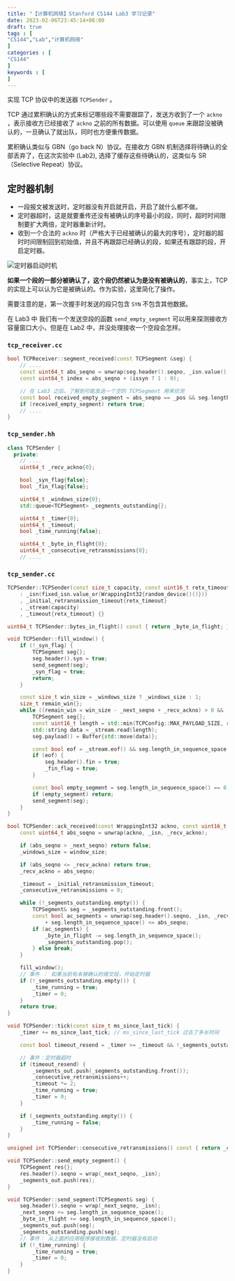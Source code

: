 ```yaml
---
title: "【计算机网络】Stanford CS144 Lab3 学习记录"
date: 2023-02-06T23:45:14+08:00
draft: true
tags : [ 
"CS144","Lab","计算机网络"                                   
]
categories : [
"CS144"                              
]
keywords : [                                
]
---
```

实现 TCP 协议中的发送器 `TCPSender` 。

TCP 通过累积确认的方式来标记哪些段不需要跟踪了，发送方收到了一个 `ackno` ，表示接收方已经接收了 `ackno` 之前的所有数据。可以使用 `queue` 来跟踪没被确认的，一旦确认了就出队，同时也方便重传数据。

累积确认类似与 GBN（go back N）协议。在接收方 GBN 机制选择将待确认的全部丢弃了，在这次实验中 (Lab2), 选择了缓存这些待确认的，这类似与 SR（Selective Repeat）协议。

## **定时器机制**

- 一段报文被发送时，定时器没有开启就开启，开启了就什么都不做。
- 定时器超时，这是就要重传还没有被确认的序号最小的段，同时，超时时间限制要扩大两倍，定时器重新计时。
- 收到一个合法的 `ackno` 时（严格大于已经被确认的最大的序号），定时器的超时时间限制回到初始值，并且不再跟踪已经确认的段，如果还有跟踪的段，开启定时器。

![定时器启动时机](/images/CS144/Lab3/定时器启动时机.png)

**如果一个段的一部分被确认了，这个段仍然被认为是没有被确认的**，事实上，TCP的实现上可以认为它是被确认的。作为实验，这里简化了操作。

需要注意的是，第一次握手时发送的段只包含 `SYN` 不包含其他数据。 

在 Lab3 中 我们有一个发送空段的函数 `send_empty_segment` 可以用来探测接收方容量窗口大小，但是在 Lab2 中，并没处理接收一个空段会怎样。

### `tcp_receiver.cc`

```cpp
bool TCPReceiver::segment_received(const TCPSegment &seg) {
	// ....
    const uint64_t abs_seqno = unwrap(seg.header().seqno, _isn.value(), _pos);
    const uint64_t index = abs_seqno + (issyn ? 1 : 0);

    // 在 Lab3 之后，了解到可能发送一个空的 TCPSegment 用来侦测
    const bool received_empty_segment = abs_seqno == _pos && seg.length_in_sequence_space() == 0;
    if (received_empty_segment) return true;
	// ....
}
```

### `tcp_sender.hh`

```cpp
class TCPSender {
  private:
    // ....
    uint64_t _recv_ackno{0};

    bool _syn_flag{false};
    bool _fin_flag{false};

    uint64_t _windows_size{0};
    std::queue<TCPSegment> _segments_outstanding{};

    uint64_t _timer{0};
    uint64_t _timeout;
    bool _time_running{false};

    uint64_t _byte_in_flight{0};
    uint64_t _consecutive_retransmissions{0};
    // ....
```

### `tcp_sender.cc`

```cpp
TCPSender::TCPSender(const size_t capacity, const uint16_t retx_timeout, const std::optional<WrappingInt32> fixed_isn)
    : _isn(fixed_isn.value_or(WrappingInt32{random_device()()}))
    , _initial_retransmission_timeout{retx_timeout}
    , _stream(capacity)
    , _timeout{retx_timeout} {}

uint64_t TCPSender::bytes_in_flight() const { return _byte_in_flight; }

void TCPSender::fill_window() {
    if (!_syn_flag) {
        TCPSegment seg{};
        seg.header().syn = true;
        send_segment(seg);
        _syn_flag = true;
        return;
    }

    const size_t win_size = _windows_size ? _windows_size : 1;
    size_t remain_win{};
    while ((remain_win = win_size - _next_seqno + _recv_ackno) > 0 && !_fin_flag) {
        TCPSegment seg{};
        const uint16_t length = std::min(TCPConfig::MAX_PAYLOAD_SIZE, remain_win);
        std::string data = _stream.read(length);
        seg.payload() = Buffer{std::move(data)};

        const bool eof = _stream.eof() && seg.length_in_sequence_space() < win_size;
        if (eof) {
            seg.header().fin = true;
            _fin_flag = true;
        }

        const bool empty_segment = seg.length_in_sequence_space() == 0;
        if (empty_segment) return;
        send_segment(seg);
    }
}

bool TCPSender::ack_received(const WrappingInt32 ackno, const uint16_t window_size) {
    const uint64_t abs_seqno = unwrap(ackno, _isn, _recv_ackno);

    if (abs_seqno > _next_seqno) return false;
    _windows_size = window_size;

    if (abs_seqno <= _recv_ackno) return true;
    _recv_ackno = abs_seqno;

    _timeout = _initial_retransmission_timeout;
    _consecutive_retransmissions = 0;

    while (!_segments_outstanding.empty()) {
        TCPSegment& seg = _segments_outstanding.front();
        const bool ac_segments = unwrap(seg.header().seqno, _isn, _recv_ackno) 
            + seg.length_in_sequence_space() <= abs_seqno;
        if (ac_segments) {
            _byte_in_flight -= seg.length_in_sequence_space();
            _segments_outstanding.pop();
        } else break;
    }

    fill_window();
    // 事件 ： 如果当前有未被确认的报文段，开始定时器
    if (!_segments_outstanding.empty()) {
        _time_running = true;
        _timer = 0;
    }
    return true;
}

void TCPSender::tick(const size_t ms_since_last_tick) {
    _timer += ms_since_last_tick; // ms_since_last_tick 过去了多长时间

    const bool timeout_resend = _timer >= _timeout && !_segments_outstanding.empty();

    // 事件：定时器超时
    if (timeout_resend) {
        _segments_out.push(_segments_outstanding.front());
        _consecutive_retransmissions++;
        _timeout *= 2;
        _time_running = true;
        _timer = 0;
    }

    if (_segments_outstanding.empty()) {
        _time_running = false;
    }
}

unsigned int TCPSender::consecutive_retransmissions() const { return _consecutive_retransmissions; }

void TCPSender::send_empty_segment() {
    TCPSegment res{};
    res.header().seqno = wrap(_next_seqno, _isn);
    _segments_out.push(res);
}

void TCPSender::send_segment(TCPSegment& seg) {
    seg.header().seqno = wrap(_next_seqno, _isn);
    _next_seqno += seg.length_in_sequence_space();
    _byte_in_flight += seg.length_in_sequence_space();
    _segments_out.push(seg);
    _segments_outstanding.push(seg);
    // 事件： 从上面的应用程序接收到数据，定时器没有启动
    if (!_time_running) {
        _time_running = true;
        _timer = 0;
    }
}
```
